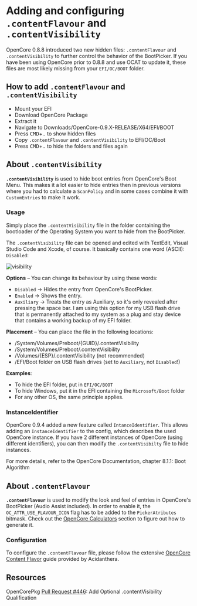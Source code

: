 # Adding and configuring `.contentFlavour` and `.contentVisibility`

OpenCore 0.8.8 introduced two new hidden files: `.contentFlavour` and `.contentVisibility` to further control the behavior of the BootPicker. If you have been using OpenCore prior to 0.8.8 and use OCAT to update it, these files are most likely missing from your `EFI/OC/BOOT` folder.

## How to add `.contentFlavour` and `.contentVisibility` 

- Mount your EFI
- Download OpenCore Package
- Extract it
- Navigate to Downloads/OpenCore-0.9.X-RELEASE/X64/EFI/BOOT
- Press <kbd>CMD</kbd>+<kbd>.</kbd> to show hidden files
- Copy `.contentFlavour` and `.contentVisibility` to EFI/OC/Boot
- Press <kbd>CMD</kbd>+<kbd>.</kbd> to hide the folders and files again

## About `.contentVisibility`
**`.contentVisibility`** is used to hide boot entries from OpenCore's Boot Menu. This makes it a lot easier to hide entries then in previous versions where you had to calculate a `ScanPolicy` and in some cases combine it with `CustomEntries` to make it work.

### Usage
Simply place the `.contentVisibility` file in the folder containing the bootloader of the Operating System you want to hide from the BootPicker.

The `.contentVisibility` file can be opened and edited with TextEdit, Visual Studio Code and Xcode, of course. It basically contains one word (ASCII): `Disabled`:

![visibility](https://github.com/5T33Z0/OC-Little-Translated/assets/76865553/101f23b6-06b2-4938-b741-468e27ffe6ac)

**Options** – You can change its behaviour by using these words:

- `Disabled` &rarr; Hides the entry from OpenCore's BootPicker.
- `Enabled` &rarr; Shows the entry.
- `Auxiliary` &rarr; Treats the entry as Auxiliary, so it's only revealed after pressing the space bar. I am using this option for my USB flash drive that is permanently attached to my system as a plug and stay device that contains a working backup of my EFI folder.

**Placement** – You can place the file in the following locations:

- /System/Volumes/Preboot/{GUID}/.contentVisibility 
- /System/Volumes/Preboot/.contentVisibility
- /Volumes/{ESP}/.contentVisibility (not recommended)
- /EFI/Boot folder on USB flash drives (set to `Auxiliary`, not `Disabled`!)

**Examples**:

- To hide the EFI folder, put in `EFI/OC/BOOT`
- To hide Windows, put it in the EFI containing the `Microsoft/Boot` folder
- For any other OS, the same principle applies.

### InstanceIdentifier
OpenCore 0.9.4 added a new feature called `IntanceIdentifier`. This allows adding an `InstanceIdentifier` to the config, which describes the used OpenCore instance. If you have 2 different instances of OpenCore (using different identifiers), you can then modify the `.contentVisibilty` file to hide instances.

For more details, refer to the OpenCore Documentation, chapter 8.1.1: Boot Algorithm 

## About `.contentFlavour`

**`.contentFlavour`** is used to modify the look and feel of entries in OpenCore's BootPicker (Audio Assist included). In order to enable it, the `OC_ATTR_USE_FLAVOUR_ICON` flag has to be added to the `PickerAtributes` bitmask. Check out the [OpenCore Calculators](https://github.com/5T33Z0/OC-Little-Translated/tree/main/B_OC_Calculators) section to figure out how to generate it.

### Configuration
To configure the `.contentFlavour` file, please follow the extensive [OpenCore Content Flavor](https://github.com/acidanthera/OpenCorePkg/blob/master/Docs/Flavours.md) guide provided by Acidanthera.

## Resources
OpenCorePkg [Pull Request #446](https://github.com/acidanthera/OpenCorePkg/pull/446): Add Optional .contentVisibility Qualification 

